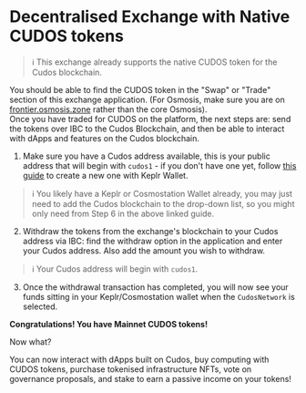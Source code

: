 # Decentralised Exchange with Native CUDOS tokens

> ℹ️ This exchange already supports the native CUDOS token for the Cudos blockchain.

You should be able to find the CUDOS token in the "Swap" or "Trade" section of this exchange application. (For Osmosis, make sure you are on [frontier.osmosis.zone](https://frontier.osmosis.zone/) rather than the core Osmosis).  
Once you have traded for CUDOS on the platform, the next steps are: send the tokens over IBC to the Cudos Blockchain, and then be able to interact with dApps and features on the Cudos blockchain.

1. Make sure you have a Cudos address available, this is your public address that will begin with `cudos1` - if you don't have one yet, follow [this guide](../minidoc/keplr-create.md) to create a new one with Keplr Wallet.
> ℹ️ You likely have a Keplr or Cosmostation Wallet already, you may just need to add the Cudos blockchain to the drop-down list, so you might only need from Step 6 in the above linked guide.

2. Withdraw the tokens from the exchange's blockchain to your Cudos address via IBC: find the withdraw option in the application and enter your Cudos address. Also add the amount you wish to withdraw.
> ℹ️ Your Cudos address will begin with `cudos1`.

3. Once the withdrawal transaction has completed, you will now see your funds sitting in your Keplr/Cosmostation wallet when the `CudosNetwork` is selected.

**Congratulations! You have Mainnet CUDOS tokens!**

Now what?

You can now interact with dApps built on Cudos, buy computing with CUDOS tokens, purchase tokenised infrastructure NFTs, vote on governance proposals, and stake to earn a passive income on your tokens!